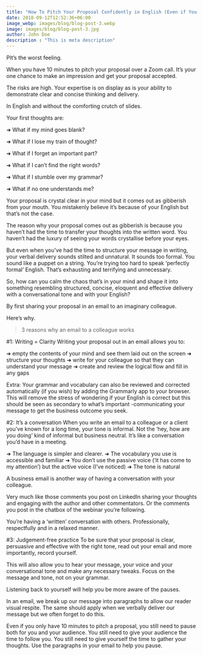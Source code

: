 ```yaml
---
title: "How To Pitch Your Proposal Confidently in English (Even if You’re Terrified)"
date: 2018-09-12T12:52:36+06:00
image_webp: images/blog/blog-post-3.webp
image: images/blog/blog-post-3.jpg
author: John Doe
description : "This is meta description"
---
```


PIt’s the worst feeling.
 
When you have 10 minutes to pitch your proposal over a Zoom call. It’s your one chance to make an impression and get your proposal accepted.
 
The risks are high. Your expertise is on display as is your ability to demonstrate clear and concise thinking and delivery. 
 
In English and without the comforting crutch of slides.
 
 
Your first thoughts are:
 
➜ What if my mind goes blank?
 
➜ What if I lose my train of thought?
 
➜ What if I forget an important part?
 
➜ What if I can’t find the right words?
 
➜ What if I stumble over my grammar?
 
➜ What if no one understands me?
 
 
Your proposal is crystal clear in your mind but it comes out as gibberish from your mouth. You mistakenly believe it’s because of your English but that’s not the case.
 
The reason why your proposal comes out as gibberish is because you haven’t had the time to transfer your thoughts into the written word. You haven’t had the luxury of seeing your words crystallise before your eyes. 
 
But even when you’ve had the time to structure your message in writing, your verbal delivery sounds stilted and unnatural. It sounds too formal.  You sound like a puppet on a string. You’re trying too hard to speak ‘perfectly formal’ English.  That’s exhausting and terrifying and unnecessary.
 
 
So, how can you calm the chaos that’s in your mind and shape it into something resembling structured, concise, eloquent and effective delivery with a conversational tone and with your English? 
 
 
By first sharing your proposal in an email to an imaginary colleague.
 
Here’s why.

> 3 reasons why an email to a colleague works

 #1: Writing = Clarity
Writing your proposal out in an email allows you to:
 
➜ empty the contents of your mind and see them laid out on the screen
➜ structure your thoughts 
➜ write for your colleague so that they can understand your message
➜ create and review the logical flow and fill in any gaps
 
Extra: Your grammar and vocabulary can also be reviewed and corrected automatically (if you wish) by adding the Grammarly app to your browser. This will remove the stress of wondering if your English is correct but this should be seen as secondary to what’s important -communicating your message to get the business outcome you seek.
 
 
#2: It’s a conversation 
When you write an email to a colleague or a client you’ve known for a long time, your tone is informal. Not the ‘hey, how are you doing’  kind of informal but business neutral. It’s like a conversation you’d have in a meeting.
 
➜ The language is simpler and clearer. 
➜ The vocabulary you use is accessible and familiar
➜ You don’t use the passive voice (‘it has come to my attention’) but the active voice (I’ve noticed)
➜ The tone is natural
 
A business email is another way of having a conversation with your colleague.
 
Very much like those comments you post on LinkedIn sharing your thoughts and engaging with the author and other commentators. Or the comments you post in the chatbox of the webinar you’re following. 
 
You’re having a ‘written’ conversation with others. Professionally, respectfully and in a relaxed manner.
 
 
#3: Judgement-free practice
To be sure that your proposal is clear, persuasive and effective with the right tone, read out your email and more importantly, record yourself.
 
This will also allow you to hear your message, your voice and your conversational tone and make any necessary tweaks. Focus on the message and tone, not on your grammar. 
 
Listening back to yourself will help you be more aware of the pauses. 
 
In an email, we break up our message into paragraphs to allow our reader visual respite. The same should apply when we verbally deliver our message but we often forget to do this. 
 
Even if you only have 10 minutes to pitch a proposal, you still need to pause both for you and your audience. You still need to give your audience the time to follow you. You still need to give yourself the time to gather your thoughts. Use the paragraphs in your email to help you pause.
